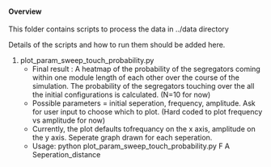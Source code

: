 #### Overview
This folder contains scripts to process the data in ../data directory  

Details of the scripts and how to run them should be added here.   

1. plot_param_sweep_touch_probability.py  
   * Final result : A heatmap of the probability of the segregators coming within one module length of each other over the course of the simulation. The probability of the segregators touching over the all the initial configurations is calculated. (N=10 for now)      
   * Possible parameters = initial seperation, frequency, amplitude. Ask for user input to choose which to plot. (Hard coded to plot frequency vs amplitude for now)
   * Currently, the plot defaults tofrequancy on the x axis, amplitude on the y axis. Seperate graph drawn for each seperation.
   * Usage: python plot_param_sweep_touch_probability.py F A Seperation_distance